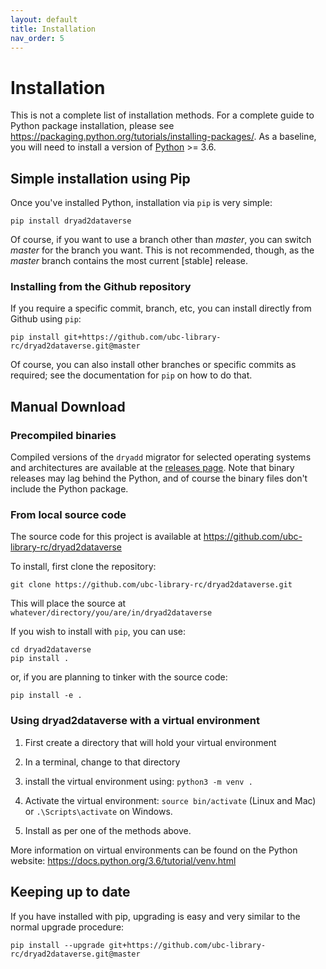 ```yaml
---
layout: default
title: Installation  
nav_order: 5
---
```



# Installation

This is not a complete list of installation methods. For a complete guide to Python package installation, please see <https://packaging.python.org/tutorials/installing-packages/>. As a baseline, you will need to install a version of [Python](https://python.org) >= 3.6.

## Simple installation using Pip

Once you've installed Python, installation via `pip` is very simple:

`pip install dryad2dataverse`

Of course, if you want to use a branch other than _master_, you can switch _master_ for the branch you want. This is not recommended, though, as the _master_ branch contains the most current [stable] release.

### Installing from the Github repository

If you require a specific commit, branch, etc, you can install directly from Github using `pip`:

`pip install git+https://github.com/ubc-library-rc/dryad2dataverse.git@master`

Of course, you can also install other branches or specific commits as required; see the documentation for `pip` on how to do that.

## Manual Download

### Precompiled binaries

Compiled versions of the `dryadd` migrator for selected operating systems and architectures are available at the [releases page](https://github.com/ubc-library-rc/dryad2dataverse/releases). Note that binary releases may lag behind the Python, and of course the binary files don't include the Python package.

### From local source code
The source code for this project is available at <https://github.com/ubc-library-rc/dryad2dataverse>

To install, first clone the repository:

`git clone https://github.com/ubc-library-rc/dryad2dataverse.git`

This will place the source at `whatever/directory/you/are/in/dryad2dataverse`

If you wish to install with `pip`, you can use:

```
cd dryad2dataverse
pip install .
```

or, if you are planning to tinker with the source code:

`pip install -e .`

### Using dryad2dataverse with a virtual environment

1. First create a directory that will hold your virtual environment

2. In a terminal, change to that directory

3. install the virtual environment using: `python3 -m venv .`

4. Activate the virtual environment: `source bin/activate` (Linux and Mac) or `.\Scripts\activate` on Windows.

5. Install as per one of the methods above.

More information on virtual environments can be found on the Python website: <https://docs.python.org/3.6/tutorial/venv.html>

## Keeping up to date

If you have installed with pip, upgrading is easy and very similar to the normal upgrade procedure:

`pip install --upgrade git+https://github.com/ubc-library-rc/dryad2dataverse.git@master`

